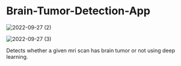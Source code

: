 # Brain-Tumor-Detection-App
![2022-09-27 (2)](https://user-images.githubusercontent.com/95519167/192579423-ebb795a2-bd14-475d-a660-dd0fc16a12cd.png)   


![2022-09-27 (3)](https://user-images.githubusercontent.com/95519167/192579850-02b3d0b7-85eb-4209-b34a-89d02d40f933.png)


Detects whether a given mri scan has brain tumor or not using deep learning.

